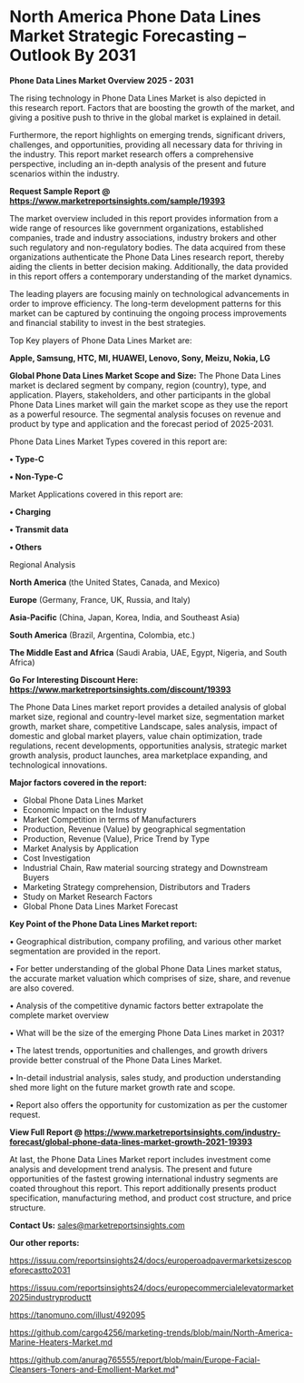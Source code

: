 # North America Phone Data Lines Market Strategic Forecasting – Outlook By 2031

<Strong> Phone Data Lines Market Overview 2025 - 2031</strong>

The rising technology in Phone Data Lines Market is also depicted in this research report. Factors that are boosting the growth of the market, and giving a positive push to thrive in the global market is explained in detail.

Furthermore, the report highlights on emerging trends, significant drivers, challenges, and opportunities, providing all necessary data for thriving in the industry. This report market research offers a comprehensive perspective, including an in-depth analysis of the present and future scenarios within the industry.

<strong>Request Sample Report @ <a href=https://www.marketreportsinsights.com/sample/19393>https://www.marketreportsinsights.com/sample/19393</a></strong>

The market overview included in this report provides information from a wide range of resources like government organizations, established companies, trade and industry associations, industry brokers and other such regulatory and non-regulatory bodies. The data acquired from these organizations authenticate the Phone Data Lines research report, thereby aiding the clients in better decision making. Additionally, the data provided in this report offers a contemporary understanding of the market dynamics.

The leading players are focusing mainly on technological advancements in order to improve efficiency. The long-term development patterns for this market can be captured by continuing the ongoing process improvements and financial stability to invest in the best strategies.

Top Key players of Phone Data Lines Market are:

<strong>Apple, Samsung, HTC, MI, HUAWEI, Lenovo, Sony, Meizu, Nokia, LG</strong>

<strong><b>Global Phone Data Lines Market Scope and Size:</b></strong>
The Phone Data Lines market is declared segment by company, region (country), type, and application. Players, stakeholders, and other participants in the global Phone Data Lines market will gain the market scope as they use the report as a powerful resource. The segmental analysis focuses on revenue and product by type and application and the forecast period of 2025-2031.

Phone Data Lines Market Types covered in this report are:

<strong>• Type-C

• Non-Type-C</strong>

Market Applications covered in this report are:

<strong>• Charging

• Transmit data

• Others</strong> 

Regional Analysis

<strong>North America</strong> (the United States, Canada, and Mexico)

<strong>Europe</strong> (Germany, France, UK, Russia, and Italy)

<strong>Asia-Pacific</strong> (China, Japan, Korea, India, and Southeast Asia)

<strong>South America</strong> (Brazil, Argentina, Colombia, etc.)

<strong>The Middle East and Africa</strong> (Saudi Arabia, UAE, Egypt, Nigeria, and South Africa)

<strong>Go For Interesting Discount Here: <a href=https://www.marketreportsinsights.com/discount/19393>https://www.marketreportsinsights.com/discount/19393</a></strong>

The Phone Data Lines market report provides a detailed analysis of global market size, regional and country-level market size, segmentation market growth, market share, competitive Landscape, sales analysis, impact of domestic and global market players, value chain optimization, trade regulations, recent developments, opportunities analysis, strategic market growth analysis, product launches, area marketplace expanding, and technological innovations.

<strong><b>Major factors covered in the report:</b></strong>
<ul>
  <li>Global Phone Data Lines Market </li>
  <li>Economic Impact on the Industry</li>
  <li>Market Competition in terms of Manufacturers</li>
  <li>Production, Revenue (Value) by geographical segmentation</li>
  <li>Production, Revenue (Value), Price Trend by Type</li>
  <li>Market Analysis by Application</li>
  <li>Cost Investigation</li>
  <li>Industrial Chain, Raw material sourcing strategy and Downstream Buyers</li>
  <li>Marketing Strategy comprehension, Distributors and Traders</li>
  <li>Study on Market Research Factors</li>
  <li>Global Phone Data Lines Market Forecast</li>
</ul>

<strong><b>Key Point of the Phone Data Lines Market report:</b></strong>

• Geographical distribution, company profiling, and various other market segmentation are provided in the report.

• For better understanding of the global Phone Data Lines market status, the accurate market valuation which comprises of size, share, and revenue are also covered.

• Analysis of the competitive dynamic factors better extrapolate the complete market overview

• What will be the size of the emerging Phone Data Lines market in 2031?

• The latest trends, opportunities and challenges, and growth drivers provide better construal of the Phone Data Lines Market.

• In-detail industrial analysis, sales study, and production understanding shed more light on the future market growth rate and scope.

• Report also offers the opportunity for customization as per the customer request.

<strong><b>View Full Report @ <a href=https://www.marketreportsinsights.com/industry-forecast/global-phone-data-lines-market-growth-2021-19393>https://www.marketreportsinsights.com/industry-forecast/global-phone-data-lines-market-growth-2021-19393</a></b></strong>


At last, the Phone Data Lines Market report includes investment come analysis and development trend analysis. The present and future opportunities of the fastest growing international industry segments are coated throughout this report. This report additionally presents product specification, manufacturing method, and product cost structure, and price structure.

<strong>Contact Us:</strong>
sales@marketreportsinsights.com

<strong>Our other reports:</strong>

<a href=https://issuu.com/reportsinsights24/docs/europeroadpavermarketsizescopeforecastto2031>https://issuu.com/reportsinsights24/docs/europeroadpavermarketsizescopeforecastto2031</a>

<a href=https://issuu.com/reportsinsights24/docs/europecommercialelevatormarket2025industryproductt>https://issuu.com/reportsinsights24/docs/europecommercialelevatormarket2025industryproductt</a>

<a href=https://tanomuno.com/illust/492095>https://tanomuno.com/illust/492095</a>

<a href=https://github.com/cargo4256/marketing-trends/blob/main/North-America-Marine-Heaters-Market.md>https://github.com/cargo4256/marketing-trends/blob/main/North-America-Marine-Heaters-Market.md</a>

<a href=https://github.com/anurag765555/report/blob/main/Europe-Facial-Cleansers-Toners-and-Emollient-Market.md>https://github.com/anurag765555/report/blob/main/Europe-Facial-Cleansers-Toners-and-Emollient-Market.md</a>"
